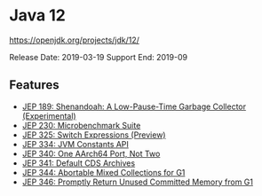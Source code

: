 Java 12
=======
https://openjdk.org/projects/jdk/12/

Release Date: 2019-03-19
Support End:  2019-09

## Features
- [JEP 189: Shenandoah: A Low-Pause-Time Garbage Collector (Experimental)](https://openjdk.org/jeps/189)
- [JEP 230: Microbenchmark Suite](https://openjdk.org/jeps/230)
- [JEP 325: Switch Expressions (Preview)](https://openjdk.org/jeps/325)
- [JEP 334: JVM Constants API](https://openjdk.org/jeps/334)
- [JEP 340: One AArch64 Port, Not Two](https://openjdk.org/jeps/340)
- [JEP 341: Default CDS Archives](https://openjdk.org/jeps/341)
- [JEP 344: Abortable Mixed Collections for G1](https://openjdk.org/jeps/344)
- [JEP 346: Promptly Return Unused Committed Memory from G1](https://openjdk.org/jeps/346)
